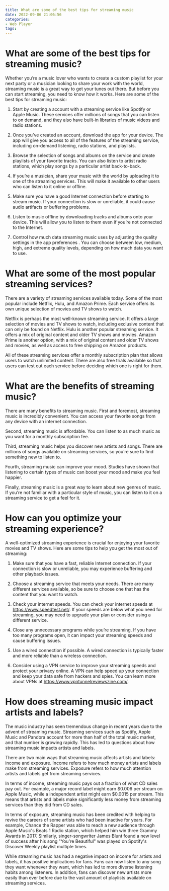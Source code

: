 ```yaml
---
title: What are some of the best tips for streaming music
date: 2022-09-06 21:06:56
categories:
- Web Player
tags:
---
```



#  What are some of the best tips for streaming music?

Whether you’re a music lover who wants to create a custom playlist for your next party or a musician looking to share your work with the world, streaming music is a great way to get your tunes out there. But before you can start streaming, you need to know how it works. Here are some of the best tips for streaming music:

1. Start by creating a account with a streaming service like Spotify or Apple Music. These services offer millions of songs that you can listen to on demand, and they also have built-in libraries of music videos and radio stations.

2. Once you’ve created an account, download the app for your device. The app will give you access to all of the features of the streaming service, including on-demand listening, radio stations, and playlists.

3. Browse the selection of songs and albums on the service and create playlists of your favorite tracks. You can also listen to artist radio stations, which play songs by a particular artist back-to-back.

4. If you’re a musician, share your music with the world by uploading it to one of the streaming services. This will make it available to other users who can listen to it online or offline.

5. Make sure you have a good Internet connection before starting to stream music. If your connection is slow or unreliable, it could cause audio artifacts or buffering problems.

6. Listen to music offline by downloading tracks and albums onto your device. This will allow you to listen to them even if you’re not connected to the Internet.

7. Control how much data streaming music uses by adjusting the quality settings in the app preferences . You can choose between low, medium, high, and extreme quality levels, depending on how much data you want to use.

#  What are some of the most popular streaming services?

There are a variety of streaming services available today. Some of the most popular include Netflix, Hulu, and Amazon Prime. Each service offers its own unique selection of movies and TV shows to watch.

Netflix is perhaps the most well-known streaming service. It offers a large selection of movies and TV shows to watch, including exclusive content that can only be found on Netflix. Hulu is another popular streaming service. It offers a mix of original content and older TV shows and movies. Amazon Prime is another option, with a mix of original content and older TV shows and movies, as well as access to free shipping on Amazon products.

All of these streaming services offer a monthly subscription plan that allows users to watch unlimited content. There are also free trials available so that users can test out each service before deciding which one is right for them.

#  What are the benefits of streaming music?

There are many benefits to streaming music. First and foremost, streaming music is incredibly convenient. You can access your favorite songs from any device with an internet connection.

Second, streaming music is affordable. You can listen to as much music as you want for a monthly subscription fee.

Third, streaming music helps you discover new artists and songs. There are millions of songs available on streaming services, so you’re sure to find something new to listen to.

Fourth, streaming music can improve your mood. Studies have shown that listening to certain types of music can boost your mood and make you feel happier.

Finally, streaming music is a great way to learn about new genres of music. If you’re not familiar with a particular style of music, you can listen to it on a streaming service to get a feel for it.

#  How can you optimize your streaming experience?

A well-optimized streaming experience is crucial for enjoying your favorite movies and TV shows. Here are some tips to help you get the most out of streaming:

1. Make sure that you have a fast, reliable Internet connection. If your connection is slow or unreliable, you may experience buffering and other playback issues.

2. Choose a streaming service that meets your needs. There are many different services available, so be sure to choose one that has the content that you want to watch.

3. Check your internet speeds. You can check your internet speeds at https://www.speedtest.net/. If your speeds are below what you need for streaming, you may need to upgrade your plan or consider using a different service.

4. Close any unnecessary programs while you’re streaming. If you have too many programs open, it can impact your streaming speeds and cause buffering issues.

5. Use a wired connection if possible. A wired connection is typically faster and more reliable than a wireless connection.

6. Consider using a VPN service to improve your streaming speeds and protect your privacy online. A VPN can help speed up your connection and keep your data safe from hackers and spies. You can learn more about VPNs at https://www.vpntunnelreviewszine.com/.

#  How does streaming music impact artists and labels?

The music industry has seen tremendous change in recent years due to the advent of streaming music. Streaming services such as Spotify, Apple Music and Pandora account for more than half of the total music market, and that number is growing rapidly. This has led to questions about how streaming music impacts artists and labels.

There are two main ways that streaming music affects artists and labels: income and exposure. Income refers to how much money artists and labels make from streaming services. Exposure refers to how much attention artists and labels get from streaming services.

In terms of income, streaming music pays out a fraction of what CD sales pay out. For example, a major record label might earn $0.006 per stream on Apple Music, while a independent artist might earn $0.0015 per stream. This means that artists and labels make significantly less money from streaming services than they did from CD sales.

In terms of exposure, streaming music has been credited with helping to revive the careers of some artists who had been inactive for years. For example, Chance the Rapper was able to reach a new audience through Apple Music's Beats 1 Radio station, which helped him win three Grammy Awards in 2017. Similarly, singer-songwriter James Blunt found a new level of success after his song "You're Beautiful" was played on Spotify's Discover Weekly playlist multiple times.

While streaming music has had a negative impact on income for artists and labels, it has positive implications for fans. Fans can now listen to any song they want whenever they want, which has led to more diverse listening habits among listeners. In addition, fans can discover new artists more easily than ever before due to the vast amount of playlists available on streaming services.